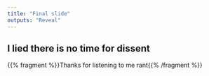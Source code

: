 ```yaml
---
title: "Final slide"
outputs: "Reveal"
---
```


## I lied there is no time for dissent

{{% fragment %}}Thanks for listening to me rant{{% /fragment %}}
